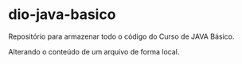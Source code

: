 # dio-java-basico
Repositório para armazenar todo o código do Curso de JAVA Básico.

Alterando o conteúdo de um arquivo de forma local.